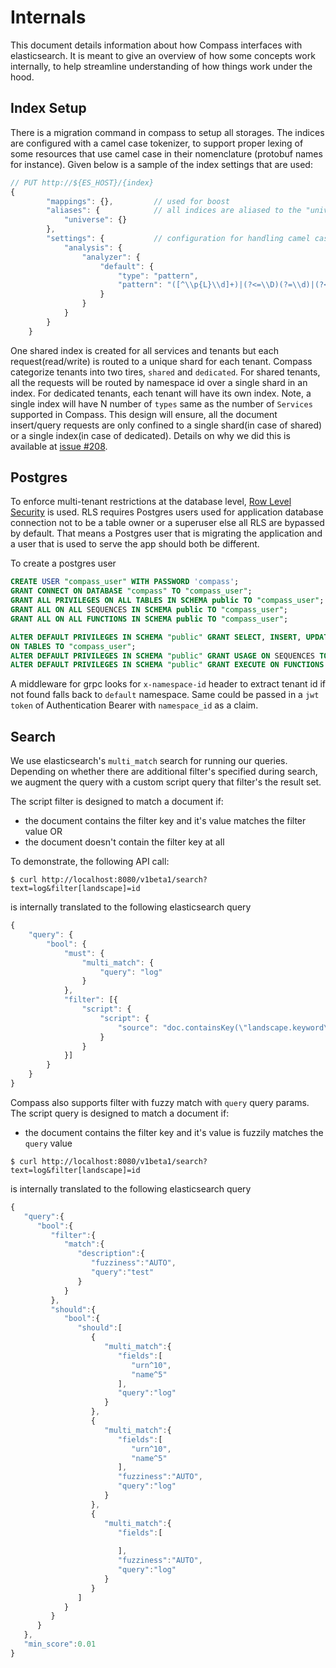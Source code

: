 # Internals

This document details information about how Compass interfaces with elasticsearch. It is meant to give an overview of how some concepts work internally, to help streamline understanding of how things work under the hood.

## Index Setup

There is a migration command in compass to setup all storages. The indices are configured with a camel case tokenizer, to support proper lexing of some resources that use camel case in their nomenclature \(protobuf names for instance\). Given below is a sample of the index settings that are used:

```javascript
// PUT http://${ES_HOST}/{index}
{
        "mappings": {},         // used for boost
        "aliases": {            // all indices are aliased to the "universe" index
            "universe": {} 
        },
        "settings": {           // configuration for handling camel case text
            "analysis": {
                "analyzer": {
                    "default": {
                        "type": "pattern",
                        "pattern": "([^\\p{L}\\d]+)|(?<=\\D)(?=\\d)|(?<=\\d)(?=\\D)|(?<=[\\p{L}&&[^\\p{Lu}]])(?=\\p{Lu})|(?<=\\p{Lu})(?=\\p{Lu}[\\p{L}&&[^\\p{Lu}]])"
                    }
                }
            }
        }
    }
```

One shared index is created for all services and tenants but each request(read/write) is routed to a unique shard for each tenant. Compass categorize tenants into two tires, `shared` and `dedicated`. For shared tenants, all the requests will be routed by namespace id over a single shard in an index. For dedicated tenants, each tenant will have its own index. Note, a single index will have N number of `types` same as the number of `Services` supported in Compass. This design will ensure, all the document insert/query requests are only confined to a single shard(in case of shared) or a single index(in case of dedicated).
Details on why we did this is available at [issue #208](https://github.com/odpf/compass/issues/208).

## Postgres

To enforce multi-tenant restrictions at the database level, [Row Level Security](https://www.postgresql.org/docs/current/ddl-rowsecurity.html) is used. RLS requires Postgres users used for application database connection not to be a table owner or a superuser else all RLS are bypassed by default. That means a Postgres user that is migrating the application and a user that is used to serve the app should both be different.

To create a postgres user
```sql
CREATE USER "compass_user" WITH PASSWORD 'compass';
GRANT CONNECT ON DATABASE "compass" TO "compass_user";
GRANT ALL PRIVILEGES ON ALL TABLES IN SCHEMA public TO "compass_user";
GRANT ALL ON ALL SEQUENCES IN SCHEMA public TO "compass_user";
GRANT ALL ON ALL FUNCTIONS IN SCHEMA public TO "compass_user";

ALTER DEFAULT PRIVILEGES IN SCHEMA "public" GRANT SELECT, INSERT, UPDATE, DELETE, REFERENCES
ON TABLES TO "compass_user";
ALTER DEFAULT PRIVILEGES IN SCHEMA "public" GRANT USAGE ON SEQUENCES TO "compass_user";
ALTER DEFAULT PRIVILEGES IN SCHEMA "public" GRANT EXECUTE ON FUNCTIONS TO "compass_user";
```

A middleware for grpc looks for `x-namespace-id` header to extract tenant id if not found falls back to `default` namespace. 
Same could be passed in a `jwt token` of Authentication Bearer with `namespace_id` as a claim.

## Search

We use elasticsearch's `multi_match` search for running our queries. Depending on whether there are additional filter's specified during search, we augment the query with a custom script query that filter's the result set.

The script filter is designed to match a document if:

* the document contains the filter key and it's value matches the filter value OR
* the document doesn't contain the filter key at all

To demonstrate, the following API call:

```text
$ curl http://localhost:8080/v1beta1/search?text=log&filter[landscape]=id
```

is internally translated to the following elasticsearch query

```javascript
{
    "query": {
        "bool": {
            "must": {
                "multi_match": {
                    "query": "log"
                }
            },
            "filter": [{
                "script": {
                    "script": {
                        "source": "doc.containsKey(\"landscape.keyword\") == false || doc[\"landscape.keyword\"].value == \"id\""
                    }
                }
            }]
        }
    }
}
```

Compass also supports filter with fuzzy match with `query` query params. The script query is designed to match a document if:

* the document contains the filter key and it's value is fuzzily matches the `query` value

```text
$ curl http://localhost:8080/v1beta1/search?text=log&filter[landscape]=id
```

is internally translated to the following elasticsearch query

```javascript
{
   "query":{
      "bool":{
         "filter":{
            "match":{
               "description":{
                  "fuzziness":"AUTO",
                  "query":"test"
               }
            }
         },
         "should":{
            "bool":{
               "should":[
                  {
                     "multi_match":{
                        "fields":[
                           "urn^10",
                           "name^5"
                        ],
                        "query":"log"
                     }
                  },
                  {
                     "multi_match":{
                        "fields":[
                           "urn^10",
                           "name^5"
                        ],
                        "fuzziness":"AUTO",
                        "query":"log"
                     }
                  },
                  {
                     "multi_match":{
                        "fields":[
                           
                        ],
                        "fuzziness":"AUTO",
                        "query":"log"
                     }
                  }
               ]
            }
         }
      }
   },
   "min_score":0.01
}
```
